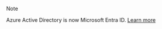 > [!NOTE]
> Azure Active Directory is now Microsoft Entra ID. [Learn more](/azure/active-directory/fundamentals/new-name)